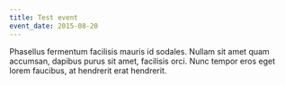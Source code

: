 ```yaml
---
title: Test event
event_date: 2015-08-20
---
```

Phasellus fermentum facilisis mauris id sodales. Nullam sit amet quam accumsan, dapibus purus sit amet, facilisis orci. Nunc tempor eros eget lorem faucibus, at hendrerit erat hendrerit. 